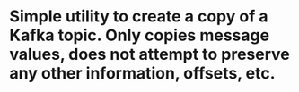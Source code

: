 # Simple utility to create a copy of a Kafka topic. Only copies message values, does not attempt to preserve any other information, offsets, etc.

